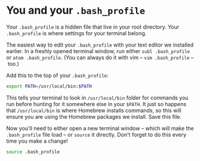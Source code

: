 # You and your `.bash_profile`

Your `.bash_profile` is a hidden file that live in your root directory. Your `.bash_profile` is where settings for your terminal belong.

The easiest way to edit your `.bash_profile` with your text editor we installed earlier. In a freshly opened terminal window, run either `subl .bash_profile` or `atom .bash_profile`. (You can always do it with vim – `vim .bash_profile` – too.)

Add this to the top of your `.bash_profile`:

```sh
export PATH=/usr/local/bin:$PATH
```

This tells your terminal to look in `/usr/local/bin` folder for commands you run before hunting for it somewhere else in your `$PATH`. It just so happens that `/usr/local/bin` is where Homebrew installs commands, so this will ensure you are using the Homebrew packages we install. Save this file.

Now you'll need to either open a new terminal window – which will make the `.bash_profile` file load – or `source` it directly. Don't forget to do this every time you make a change!

```sh
source .bash_profile
```
